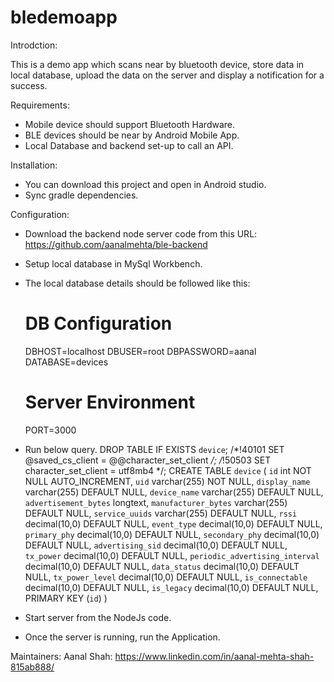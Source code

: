 # bledemoapp

Introdction: 

  This is a demo app which scans near by bluetooth device, store data in local database, upload the data on the server and display a 
  notification for a success.

Requirements: 

  * Mobile device should support Bluetooth Hardware.
  * BLE devices should be near by Android Mobile App.
  * Local Database and backend set-up to call an API.
  
 Installation:
 
  * You can download this project and open in Android studio.
  * Sync gradle dependencies.
  
 Configuration:
  * Download the backend node server code from this URL: https://github.com/aanalmehta/ble-backend
  * Setup local database in MySql Workbench.
  * The local database details should be followed like this:
    # DB Configuration
    DBHOST=localhost
    DBUSER=root
    DBPASSWORD=aanal
    DATABASE=devices

    # Server Environment
    PORT=3000
  * Run below query.
    DROP TABLE IF EXISTS `device`;
    /*!40101 SET @saved_cs_client     = @@character_set_client */;
    /*!50503 SET character_set_client = utf8mb4 */;
    CREATE TABLE `device` (
      `id` int NOT NULL AUTO_INCREMENT,
      `uid` varchar(255) NOT NULL,
      `display_name` varchar(255) DEFAULT NULL,
      `device_name` varchar(255) DEFAULT NULL,
      `advertisement_bytes` longtext,
      `manufacturer_bytes` varchar(255) DEFAULT NULL,
      `service_uuids` varchar(255) DEFAULT NULL,
      `rssi` decimal(10,0) DEFAULT NULL,
      `event_type` decimal(10,0) DEFAULT NULL,
      `primary_phy` decimal(10,0) DEFAULT NULL,
      `secondary_phy` decimal(10,0) DEFAULT NULL,
      `advertising_sid` decimal(10,0) DEFAULT NULL,
      `tx_power` decimal(10,0) DEFAULT NULL,
      `periodic_advertising_interval` decimal(10,0) DEFAULT NULL,
      `data_status` decimal(10,0) DEFAULT NULL,
      `tx_power_level` decimal(10,0) DEFAULT NULL,
      `is_connectable` decimal(10,0) DEFAULT NULL,
      `is_legacy` decimal(10,0) DEFAULT NULL,
      PRIMARY KEY (`id`)
    )
  * Start server from the NodeJs code.
  * Once the server is running, run the Application.
  
 Maintainers:
  Aanal Shah: https://www.linkedin.com/in/aanal-mehta-shah-815ab888/
